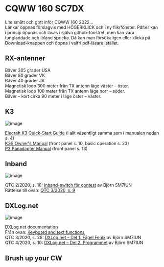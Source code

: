 # CQWW 160 SC7DX

Lite smått och gott inför CQWW 160 2022...    
Länkar öppnas förslagvis med HÖGERKLICK och i ny flik/fönster. Pdf:er kan i princip öppnas och läsas i själva github-fönstret, men kan vara tungladdade och ibland spricka. Då kan man försöka igen eller klicka på Download-knappen och öppna i valfri pdf-läsare istället.     

## RX-antenner

Bäver 305 grader USA    
Bäver 80 grader VK    
Bäver 40 grader JA    
Magnetisk loop 300 meter från TX antenn läge väster – öster.    
Magnetisk loop 100 meter från TX antenn läge norr – söder.    
Bäver – kort cirka 90 meter i läge öster – väster.     

## K3     
![image](https://user-images.githubusercontent.com/62021989/149803366-e1666e85-5684-4704-91e6-b6e9803bc109.png)


[Elecraft K3 Quick-Start Guide](https://github.com/awandahl/cqww160/blob/main/K3%20quick%20start8.pdf) (i allt väsentligt samma som i manualen nedan s. 4)    
[K3S Owner's Manual](https://github.com/awandahl/cqww160/blob/main/K3S%20Owner's%20man%20A1.pdf) (front panel s. 10, basic operation s. 23)    
[P3 Panadapter Manual](https://github.com/awandahl/cqww160/blob/main/E740152%20P3%20Owner's%20man%20Rev%20H1.pdf) (front panel s. 13)    

## Inband    
![image](https://user-images.githubusercontent.com/62021989/149803845-3470155c-d959-4abc-81f6-1de730da3560.png)


QTC 2/2020, s. 10: [Inband-switch för contest](https://github.com/awandahl/cqww160/blob/main/QTC-2020-02.pdf) av Björn SM7IUN   
Rättelse till ovan: [QTC 3/2020, s. 9](https://github.com/awandahl/cqww160/blob/main/QTC-2020-03.pdf)    

## DXLog.net  
![image](https://user-images.githubusercontent.com/62021989/149803673-8bbdc430-af90-40c5-999a-e4185cd5f708.png)


DXLog.net [documentation](http://dxlog.net/docs/index.php/Main_Page)    
Från ovan: [Keyboard and text functions](http://dxlog.net/docs/index.php/Keyboard_and_text_functions)     
QTC 3/2020, s. 28: [DXLog.net – Del 1. Fågel Fenix](https://github.com/awandahl/cqww160/blob/main/QTC-2020-03.pdf) av Björn SM7IUN    
QTC 4/2020, s. 10: [DXLog.net – Del 2. Programmet](https://github.com/awandahl/cqww160/blob/main/QTC-2020-04.pdf) av Björn SM7IUN    

## Brush up your CW

